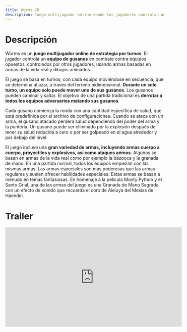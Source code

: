 ```yaml
---
title: Worms 2D
description: Juego multijugador online donde los jugadores controlan un equipo de gusanos en combate contra equipos opuestos
---
```


<!-- ##################################################################### -->

# Descripción

Worms es un **juego multijugador online de estrategia por turnos**. El jugador controla un **equipo de gusanos** en combate contra equipos opuestos, controlados por otros jugadores, usando armas basadas en armas de la vida real y dibujos animados.

El juego se basa en turnos, con cada equipo moviéndose en secuencia, que se determina al azar, a través del terreno bidimensional. **Durante un solo turno, un equipo solo puede mover uno de sus gusanos**. Los gusanos pueden caminar y saltar. El objetivo de una partida tradicional es **derrotar a todos los equipos adversarios matando sus gusanos**.

Cada gusano comienza la ronda con una cantidad específica de salud, que está predefinida por el archivo de configuraciones. Cuando se ataca con un arma, el gusano atacado perderá salud dependiendo del poder del arma y la puntería. Un gusano puede ser eliminado por la explosión después de tener su salud reducida a cero o por ser golpeado en el agua alrededor y por debajo del nivel.

El juego incluye una **gran variedad de armas, incluyendo armas cuerpo a cuerpo, proyectiles y explosivos, así como ataques aéreos**. Algunos se basan en armas de la vida real como por ejemplo la bazooca y la granada de mano. En una partida normal, todos los equipos empiezan con las mismas armas. Las armas especiales son más poderosas que las armas regulares y suelen ofrecer habilidades especiales. Estas armas se basan a menudo en temas fantasiosas. En homenaje a la película Monty Python y el Santo Grial, una de las armas del juego es una Granada de Mano Sagrada, con un efecto de sonido que recuerda el coro de Aleluya del Mesías de Haendel.

<!-- ##################################################################### -->

# Trailer

<iframe width="560" height="315" src="https://www.youtube.com/embed/cXs05yU9hYE?si=72hQtNOtD7Rwn_U5" title="YouTube video player" frameborder="0" allow="accelerometer; autoplay; clipboard-write; encrypted-media; gyroscope; picture-in-picture; web-share" allowfullscreen></iframe>

<!-- ##################################################################### -->
